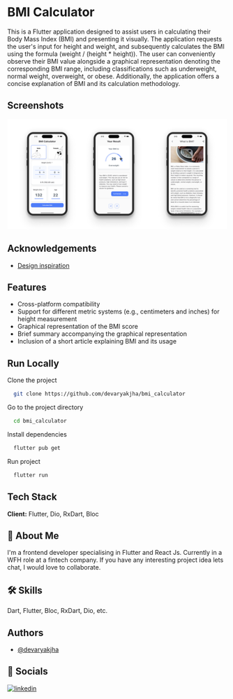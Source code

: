 # BMI Calculator

This is a Flutter application designed to assist users in calculating their Body Mass Index (BMI) and presenting it visually. The application requests the user's input for height and weight, and subsequently calculates the BMI using the formula (weight / (height * height)). The user can conveniently observe their BMI value alongside a graphical representation denoting the corresponding BMI range, including classifications such as underweight, normal weight, overweight, or obese. Additionally, the application offers a concise explanation of BMI and its calculation methodology.

## Screenshots

![App Screenshot](/assets/ss_1.png)

## Acknowledgements

- [Design inspiration](https://dribbble.com/shots/14076282-BMI-calculator-Daily-UI-004)

## Features

- Cross-platform compatibility
- Support for different metric systems (e.g., centimeters and inches) for height measurement
- Graphical representation of the BMI score
- Brief summary accompanying the graphical representation
- Inclusion of a short article explaining BMI and its usage

## Run Locally

Clone the project

```bash
  git clone https://github.com/devaryakjha/bmi_calculator
```

Go to the project directory

```bash
  cd bmi_calculator
```

Install dependencies

```bash
  flutter pub get
```

Run project

```bash
  flutter run
```

## Tech Stack

**Client:** Flutter, Dio, RxDart, Bloc

## 🚀 About Me

I'm a frontend developer specialising in Flutter and React Js. Currently in a WFH role at a fintech company. If you have any interesting project idea lets chat, I would love to collaborate.

## 🛠 Skills

Dart, Flutter, Bloc, RxDart, Dio, etc.

## Authors

- [@devaryakjha](https://github.com/devaryakjha)

## 🔗 Socials

[![linkedin](https://img.shields.io/badge/linkedin-0A66C2?style=for-the-badge&logo=linkedin&logoColor=white)](https://www.linkedin.com/in/devaryakjha/)
